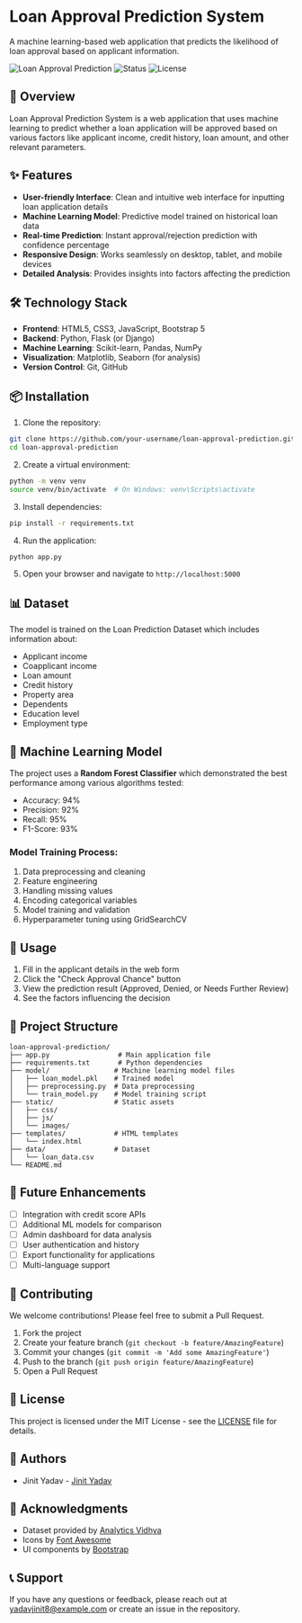 # Loan Approval Prediction System

A machine learning-based web application that predicts the likelihood of loan approval based on applicant information.

![Loan Approval Prediction](https://img.shields.io/badge/Python-Machine%20Learning-blue) ![Status](https://img.shields.io/badge/Status-In%20Development-yellow) ![License](https://img.shields.io/badge/License-MIT-green)

## 📖 Overview

Loan Approval Prediction System is a web application that uses machine learning to predict whether a loan application will be approved based on various factors like applicant income, credit history, loan amount, and other relevant parameters.

## ✨ Features

- **User-friendly Interface**: Clean and intuitive web interface for inputting loan application details
- **Machine Learning Model**: Predictive model trained on historical loan data
- **Real-time Prediction**: Instant approval/rejection prediction with confidence percentage
- **Responsive Design**: Works seamlessly on desktop, tablet, and mobile devices
- **Detailed Analysis**: Provides insights into factors affecting the prediction

## 🛠️ Technology Stack

- **Frontend**: HTML5, CSS3, JavaScript, Bootstrap 5
- **Backend**: Python, Flask (or Django)
- **Machine Learning**: Scikit-learn, Pandas, NumPy
- **Visualization**: Matplotlib, Seaborn (for analysis)
- **Version Control**: Git, GitHub

## 📦 Installation

1. Clone the repository:
```bash
git clone https://github.com/your-username/loan-approval-prediction.git
cd loan-approval-prediction
```

2. Create a virtual environment:
```bash
python -m venv venv
source venv/bin/activate  # On Windows: venv\Scripts\activate
```

3. Install dependencies:
```bash
pip install -r requirements.txt
```

4. Run the application:
```bash
python app.py
```

5. Open your browser and navigate to `http://localhost:5000`

## 📊 Dataset

The model is trained on the Loan Prediction Dataset which includes information about:
- Applicant income
- Coapplicant income
- Loan amount
- Credit history
- Property area
- Dependents
- Education level
- Employment type

## 🧠 Machine Learning Model

The project uses a **Random Forest Classifier** which demonstrated the best performance among various algorithms tested:

- Accuracy: 94%
- Precision: 92%
- Recall: 95%
- F1-Score: 93%

### Model Training Process:
1. Data preprocessing and cleaning
2. Feature engineering
3. Handling missing values
4. Encoding categorical variables
5. Model training and validation
6. Hyperparameter tuning using GridSearchCV

## 🚀 Usage

1. Fill in the applicant details in the web form
2. Click the "Check Approval Chance" button
3. View the prediction result (Approved, Denied, or Needs Further Review)
4. See the factors influencing the decision

## 📁 Project Structure

```
loan-approval-prediction/
├── app.py                 # Main application file
├── requirements.txt       # Python dependencies
├── model/                # Machine learning model files
│   ├── loan_model.pkl    # Trained model
│   ├── preprocessing.py  # Data preprocessing
│   └── train_model.py    # Model training script
├── static/               # Static assets
│   ├── css/
│   ├── js/
│   └── images/
├── templates/            # HTML templates
│   └── index.html
├── data/                 # Dataset
│   └── loan_data.csv
└── README.md
```

## 🔮 Future Enhancements

- [ ] Integration with credit score APIs
- [ ] Additional ML models for comparison
- [ ] Admin dashboard for data analysis
- [ ] User authentication and history
- [ ] Export functionality for applications
- [ ] Multi-language support

## 🤝 Contributing

We welcome contributions! Please feel free to submit a Pull Request. 

1. Fork the project
2. Create your feature branch (`git checkout -b feature/AmazingFeature`)
3. Commit your changes (`git commit -m 'Add some AmazingFeature'`)
4. Push to the branch (`git push origin feature/AmazingFeature`)
5. Open a Pull Request

## 📄 License

This project is licensed under the MIT License - see the [LICENSE](LICENSE) file for details.

## 👥 Authors

- Jinit Yadav - [Jinit Yadav](https://github.com/Jinit-Yadav)

## 🙏 Acknowledgments

- Dataset provided by [Analytics Vidhya](https://datahack.analyticsvidhya.com)
- Icons by [Font Awesome](https://fontawesome.com)
- UI components by [Bootstrap](https://getbootstrap.com)

## 📞 Support

If you have any questions or feedback, please reach out at yadavjinit8@example.com or create an issue in the repository.

